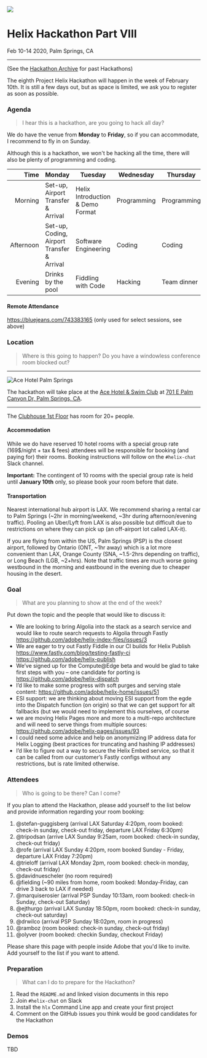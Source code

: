 ![](https://pix10.agoda.net/hotelImages/2402734/-1/b5d74d246877c37d36189a12343f3409.jpg?s=1024x768)

# Helix Hackathon Part VIII

Feb 10-14 2020, Palm Springs, CA

---

(See the [Hackathon Archive](./README.md) for past Hackathons)

The eighth Project Helix Hackathon will happen in the week of February 10th. It is still a few days out, but as space is limited, we ask you to register as soon as possible.

### Agenda

> I hear this is a hackathon, are you going to hack all day?

We do have the venue from **Monday** to **Friday**, so if you can accommodate, I recommend to fly in on Sunday.

Although this is a hackathon, we won't be hacking all the time, there will also be plenty of programming and coding.

| Time      | Monday                     | Tuesday                          | Wednesday   | Thursday    | Friday                   |
| --------: | -------------------------- | -------------------------------- | ----------- | ----------- | ------------------------ |
|   Morning | Set-up, Airport Transfer & Arrival                          | Helix Introduction & Demo Format | Programming | Programming | Demos                    |
| Afternoon | Set-up, Coding, Airport Transfer & Arrival | Software Engineering             | Coding      | Coding      | Team lunch and departure |
|   Evening | Drinks by the pool             | Fiddling with Code               | Hacking     | Team dinner | -                        |

#### Remote Attendance

https://bluejeans.com/743383165 (only used for select sessions, see above)

### Location

> Where is this going to happen? Do you have a windowless conference room blocked out?

---

![Ace Hotel Palm Springs](https://media2.trover.com/T/4fd88b659738f037dc000045/fixedw_large_4x.jpg)

The hackathon will take place at the [Ace Hotel & Swim Club](https://www.acehotel.com/palmsprings/spa-and-swim-club/swim-club/) at [701 E Palm Canyon Dr, Palm Springs, CA](https://goo.gl/maps/mYjj9XhUn8n1RB677).

---


The [Clubhouse 1st Floor](https://www.acehotel.com/palmsprings/events-and-spaces/event-spaces/spaces/) has room for 20+ people. 

#### Accommodation

While we do have reserved 10 hotel rooms with a special group rate (169$/night + tax & fees) attendees will be responsible for booking (and paying for) their rooms. Booking instructions will follow on the `#helix-chat` Slack channel.

**Important:** The contingent of 10 rooms with the special group rate is held until **January 10th** only, so please book your room before that date.

#### Transportation

Nearest international hub airport is LAX. We recommend sharing a rental car to Palm Springs (~2hr in morning/weekend, ~3hr during afternoon/evening traffic). Pooling an Uber/Lyft from LAX is also possible but difficult due to restrictions on where they can pick up (an off-airport lot called LAX-it).

If you are flying from within the US, Palm Springs (PSP) is the closest airport, followed by Ontario (ONT, ~1hr away) which is a lot more convenient than LAX, Orange County (SNA, ~1.5-2hrs depending on traffic), or Long Beach (LGB, ~2+hrs). Note that traffic times are much worse going westbound in the morning and eastbound in the evening due to cheaper housing in the desert.

### Goal

> What are you planning to show at the end of the week?

Put down the topic and the people that would like to discuss it:

- We are looking to bring Algolia into the stack as a search service and would like to route search requests to Algolia through Fastly https://github.com/adobe/helix-index-files/issues/3
- We are eager to try out Fastly Fiddle in our CI builds for Helix Publish https://www.fastly.com/blog/testing-fastly-ci https://github.com/adobe/helix-publish
- We’ve signed up for the Compute@Edge beta and would be glad to take first steps with you – one candidate for porting is https://github.com/adobe/helix-dispatch
- I’d like to make some progress with soft purges and serving stale content: https://github.com/adobe/helix-home/issues/51 
- ESI support: we are thinking about moving ESI support from the egde into the Dispatch function (on origin) so that we can get support for alt fallbacks (but we would need to implement this ourselves, of course
- we are moving Helix Pages more and more to a multi-repo architecture and will need to serve things from multiple sources: https://github.com/adobe/helix-pages/issues/93
- I could need some advice and help on anonymizing IP address data for Helix Logging (best practices for truncating and hashing IP addresses)
- I’d like to figure out a way to secure the Helix Embed service, so that it can be called from our customer’s Fastly configs without any restrictions, but is rate limited otherwise.

### Attendees

> Who is going to be there? Can I come?

If you plan to attend the Hackathon, please add yourself to the list below and provide information regarding your room booking:

1. @stefan-guggisberg (arrival LAX Saturday 4:20pm, room booked: check-in sunday, check-out friday, departure LAX Friday 6:30pm)
1. @tripodsan (arrive LAX Sunday 9:25am, room booked: check-in sunday, check-out friday)
1. @rofe (arrival LAX Sunday 4:20pm, room booked Sunday - Friday, departure LAX Friday 7:20pm)
1. @trieloff (arrival LAX Monday 2pm, room booked: check-in monday, check-out friday)
1. @davidnuescheler (no room required)
1. @fielding (~90 miles from home, room booked: Monday-Friday, can drive 3 back to LAX if needed)
1. @marquiserosier (arrival PSP Sunday 10:13am, room booked: check-in Sunday, check-out Saturday)
1. @ejthurgo (arrival LAX Sunday 18:50pm, room booked: check-in sunday, check-out saturday)
1. @drwilco (arrival PSP Sunday 18:02pm, room in progress)
1. @ramboz (room booked: check-in sunday, check-out friday)
1. @olyver (room booked: checkin Sunday, checkout Friday)

Please share this page with people inside Adobe that you'd like to invite. Add yourself to the list if you want to attend.

### Preparation

> What can I do to prepare for the Hackathon?

1. Read the `README.md` and linked vision documents in this repo
2. Join `#helix-chat` on Slack
3. Install the `hlx` Command Line app and create your first project
4. Comment on the GitHub issues you think would be good candidates for the Hackathon

### Demos

TBD
